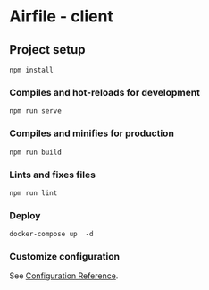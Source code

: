 # Airfile - client

## Project setup
```
npm install
```

### Compiles and hot-reloads for development
```
npm run serve
```

### Compiles and minifies for production
```
npm run build
```

### Lints and fixes files
```
npm run lint
```

### Deploy
```
docker-compose up  -d
```

### Customize configuration
See [Configuration Reference](https://cli.vuejs.org/config/).

